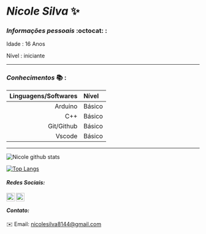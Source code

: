 # _Nicole Silva_ :sparkles:  
            
### *_Informações pessoais_* :octocat: :

Idade : 16 Anos

Nível :  iniciante
***
### *_Conhecimentos_* :books: : 
Linguagens/Softwares | Nível | 
   ---: | :---| 
   Arduino    | Básico
   C++        | Básico
   Git/Github |   Básico
   Vscode | Básico
***

![Nicole  github stats](https://github-readme-stats.vercel.app/api?username=NicoleSilvaa&show_icons=true&theme=dark)

[![Top Langs](https://github-readme-stats.vercel.app/api/top-langs/?username=Nicolesilvaa&layout=compact&theme=dark)](https://github.com/anuraghazra/github-readme-stats)

#### _Redes Sociais:_
  <a href="https://twitter.com/VersNs">
  <img align="left" alt="Nicole Twitter" width="22px" src="https://cdn.jsdelivr.net/npm/simple-icons@v3/icons/twitter.svg"/> 
  <a/>
   <a href="https://github.com/Nicolesilvaa">
  <img align="left" alt="Nicole Github" width="22px" src="https://cdn.jsdelivr.net/npm/simple-icons@v3/icons/github.svg" />
   <a/>
    <br/>
               
 #### _Contato:_              
:envelope: Email: nicolesilva8144@gmail.com
           
